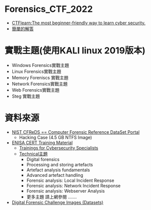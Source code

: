# Forensics_CTF_2022
- [CTFlearn:The most beginner-friendly way to learn cyber security.](https://ctflearn.com/)
- [簡單的解答](https://deskel.github.io/posts/ctflearn/forensics-easy)

# 實戰主題(使用KALI linux 2019版本) 
- Windows Forensics實戰主題
- Linux Forensics實戰主題
- Memory Foreniscs 實戰主題
- Network Forensics實戰主題
- Web Forensics實戰主題
- Steg 實戰主題

# 資料來源
- [NIST CFReDS == Computer Forensic Reference DataSet Portal](https://cfreds.nist.gov/)
  - Hacking Case (4.5 GB NTFS Image) 
- [ENISA CERT Training Material](https://www.enisa.europa.eu/activities/cert/support/exercise)
  - [Trainings for Cybersecurity Specialists](https://www.enisa.europa.eu/topics/training-and-exercises/trainings-for-cybersecurity-specialists)
  - [Technical主題](https://www.enisa.europa.eu/topics/training-and-exercises/trainings-for-cybersecurity-specialists/online-training-material/technical-operational)
    - Digital forensics
    - Processing and storing artefacts
    - Artefact analysis fundamentals
    - Advanced artefact handling
    - Forensic analysis: Local Incident Response
    - Forensic analysis: Network Incident Response
    - Forensic analysis: Webserver Analysis
    - 更多主題 請上網參閱 .......
- [Digital Forensic Challenge Images (Datasets)](https://www.ashemery.com/dfir.html)
